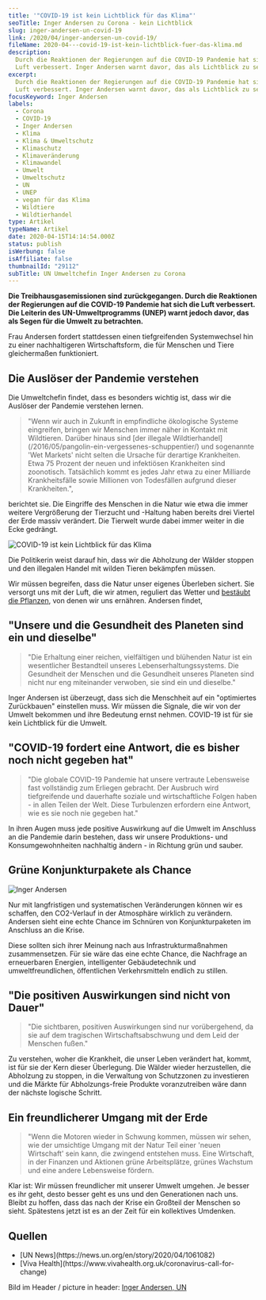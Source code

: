```yaml
---
title: '"COVID-19 ist kein Lichtblick für das Klima"'
seoTitle: Inger Andersen zu Corona - kein Lichtblick
slug: inger-andersen-un-covid-19
link: /2020/04/inger-andersen-un-covid-19/
fileName: 2020-04---covid-19-ist-kein-lichtblick-fuer-das-klima.md
description:
  Durch die Reaktionen der Regierungen auf die COVID-19 Pandemie hat sich die
  Luft verbessert. Inger Andersen warnt davor, das als Lichtblick zu sehen.
excerpt:
  Durch die Reaktionen der Regierungen auf die COVID-19 Pandemie hat sich die
  Luft verbessert. Inger Andersen warnt davor, das als Lichtblick zu sehen.
focusKeyword: Inger Andersen
labels:
  - Corona
  - COVID-19
  - Inger Andersen
  - Klima
  - Klima & Umweltschutz
  - Klimaschutz
  - Klimaveränderung
  - Klimawandel
  - Umwelt
  - Umweltschutz
  - UN
  - UNEP
  - vegan für das Klima
  - Wildtiere
  - Wildtierhandel
type: Artikel
typeName: Artikel
date: 2020-04-15T14:14:54.000Z
status: publish
isWerbung: false
isAffiliate: false
thumbnailId: "29112"
subTitle: UN Umweltchefin Inger Andersen zu Corona
---
```


<strong>Die Treibhausgasemissionen sind zurückgegangen. Durch die Reaktionen der
Regierungen auf die COVID-19 Pandemie hat sich die Luft verbessert. Die Leiterin
des UN-Umweltprogramms (UNEP) warnt jedoch davor, das als Segen für die Umwelt
zu betrachten.</strong>

Frau Andersen fordert stattdessen einen tiefgreifenden Systemwechsel hin zu
einer nachhaltigeren Wirtschaftsform, die für Menschen und Tiere gleichermaßen
funktioniert.

## Die Auslöser der Pandemie verstehen

Die Umweltchefin findet, dass es besonders wichtig ist, dass wir die Auslöser
der Pandemie verstehen lernen.

<blockquote>"Wenn wir auch in Zukunft in empfindliche ökologische Systeme eingreifen, bringen wir Menschen immer näher in Kontakt mit Wildtieren. Darüber hinaus sind  [der illegale Wildtierhandel](/2016/05/pangolin-ein-vergessenes-schuppentier/)  und sogenannte 'Wet Markets' nicht selten die Ursache für derartige Krankheiten. Etwa 75 Prozent der neuen und infektiösen Krankheiten sind zoonotisch. Tatsächlich kommt es jedes Jahr etwa zu einer Milliarde Krankheitsfälle sowie Millionen von Todesfällen aufgrund dieser Krankheiten.",</blockquote>

berichtet sie. Die Eingriffe des Menschen in die Natur wie etwa die immer
weitere Vergrößerung der Tierzucht und -Haltung haben bereits drei Viertel der
Erde massiv verändert. Die Tierwelt wurde dabei immer weiter in die Ecke
gedrängt.

![COVID-19 ist kein Lichtblick für das Klima](http://cardamonchai.com/wp-content/uploads/2020/04/2019-07-00-instagram-55-400x300.jpg)

Die Politikerin weist darauf hin, dass wir die Abholzung der Wälder stoppen und
den illegalen Handel mit wilden Tieren bekämpfen müssen.

Wir müssen begreifen, dass die Natur unser eigenes Überleben sichert. Sie
versorgt uns mit der Luft, die wir atmen, reguliert das Wetter und
[bestäubt die Pflanzen](/2019/07/wie-wildbienen-von-honigbienen-verdraengt-werden/),
von denen wir uns ernähren. Andersen findet,

## "Unsere und die Gesundheit des Planeten sind ein und dieselbe"

<blockquote>"Die Erhaltung einer reichen, vielfältigen und blühenden Natur ist ein wesentlicher Bestandteil unseres Lebenserhaltungssystems. Die Gesundheit der Menschen und die Gesundheit unseres Planeten sind nicht nur eng miteinander verwoben, sie sind ein und dieselbe."</blockquote>

Inger Andersen ist überzeugt, dass sich die Menschheit auf ein "optimiertes
Zurückbauen" einstellen muss. Wir müssen die Signale, die wir von der Umwelt
bekommen und ihre Bedeutung ernst nehmen. COVID-19 ist für sie kein Lichtblick
für die Umwelt.

## "COVID-19 fordert eine Antwort, die es bisher noch nicht gegeben hat"

<blockquote>"Die globale COVID-19 Pandemie hat unsere vertraute Lebensweise fast vollständig zum Erliegen gebracht. Der Ausbruch wird tiefgreifende und dauerhafte soziale und wirtschaftliche Folgen haben - in allen Teilen der Welt. Diese Turbulenzen erfordern eine Antwort, wie es sie noch nie gegeben hat."</blockquote>

In ihren Augen muss jede positive Auswirkung auf die Umwelt im Anschluss an die
Pandemie darin bestehen, dass wir unsere Produktions- und Konsumgewohnheiten
nachhaltig ändern - in Richtung grün und sauber.

## Grüne Konjunkturpakete als Chance

![Inger Andersen](http://cardamonchai.com/wp-content/uploads/2020/04/2016-06-finnland-610jpg_29988577906_o-400x299.jpg)

Nur mit langfristigen und systematischen Veränderungen können wir es schaffen,
den CO2-Verlauf in der Atmosphäre wirklich zu verändern. Andersen sieht eine
echte Chance im Schnüren von Konjunkturpaketen im Anschluss an die Krise.

Diese sollten sich ihrer Meinung nach aus Infrastrukturmaßnahmen zusammensetzen.
Für sie wäre das eine echte Chance, die Nachfrage an erneuerbaren Energien,
intelligenter Gebäudetechnik und umweltfreundlichen, öffentlichen
Verkehrsmitteln endlich zu stillen.

## "Die positiven Auswirkungen sind nicht von Dauer"

<blockquote>"Die sichtbaren, positiven Auswirkungen sind nur vorübergehend, da sie auf dem tragischen Wirtschaftsabschwung und dem Leid der Menschen fußen."</blockquote>

Zu verstehen, woher die Krankheit, die unser Leben verändert hat, kommt, ist für
sie der Kern dieser Überlegung. Die Wälder wieder herzustellen, die Abholzung zu
stoppen, in die Verwaltung von Schutzzonen zu investieren und die Märkte für
Abholzungs-freie Produkte voranzutreiben wäre dann der nächste logische Schritt.

## Ein freundlicherer Umgang mit der Erde

<blockquote>"Wenn die Motoren wieder in Schwung kommen, müssen wir sehen, wie der umsichtige Umgang mit der Natur Teil einer 'neuen Wirtschaft' sein kann, die zwingend entstehen muss. Eine Wirtschaft, in der Finanzen und Aktionen grüne Arbeitsplätze, grünes Wachstum und eine andere Lebensweise fördern.</blockquote>

Klar ist: Wir müssen freundlicher mit unserer Umwelt umgehen. Je besser es ihr
geht, desto besser geht es uns und den Generationen nach uns. Bleibt zu hoffen,
dass das nach der Krise ein Großteil der Menschen so sieht. Spätestens jetzt ist
es an der Zeit für ein kollektives Umdenken.

## Quellen

<ul>
    <li> [UN News](https://news.un.org/en/story/2020/04/1061082) </li>
    <li> [Viva Health](https://www.vivahealth.org.uk/coronavirus-call-for-change) </li>
</ul>

Bild im Header / picture in header:
[Inger Andersen, UN](https://www.un.org/sg/en/content/profiles/inger-andersen)
